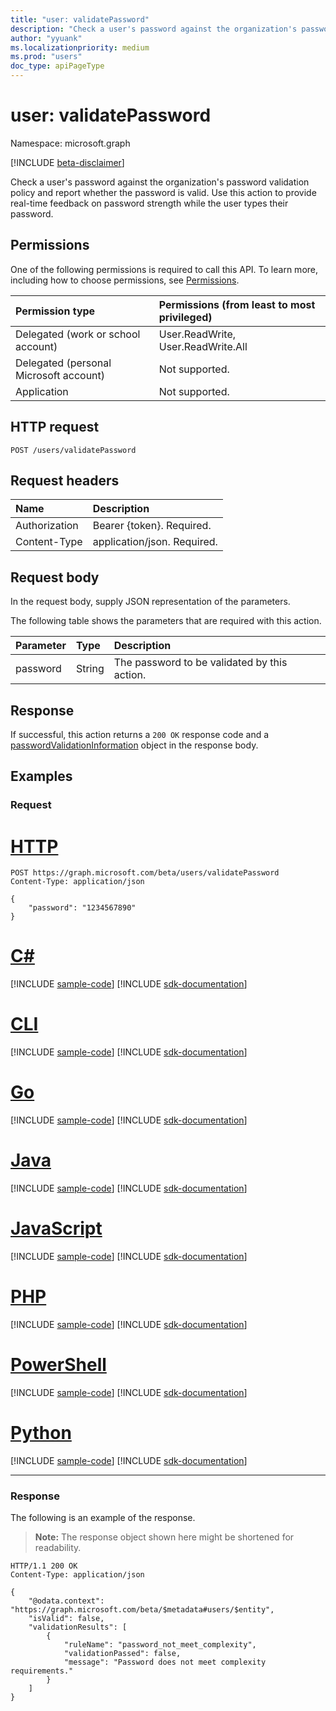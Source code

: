 ```yaml
---
title: "user: validatePassword"
description: "Check a user's password against the organization's password validation policy and report whether the password is valid."
author: "yyuank"
ms.localizationpriority: medium
ms.prod: "users"
doc_type: apiPageType
---
```


# user: validatePassword
Namespace: microsoft.graph

[!INCLUDE [beta-disclaimer](../../includes/beta-disclaimer.md)]

Check a user's password against the organization's password validation policy and report whether the password is valid. Use this action to provide real-time feedback on password strength while the user types their password.

## Permissions
One of the following permissions is required to call this API. To learn more, including how to choose permissions, see [Permissions](/graph/permissions-reference).

|Permission type|Permissions (from least to most privileged)|
|:---|:---|
|Delegated (work or school account)| User.ReadWrite, User.ReadWrite.All |
|Delegated (personal Microsoft account)| Not supported. |
|Application| Not supported. |

## HTTP request

<!-- {
  "blockType": "ignored"
}
-->
``` http
POST /users/validatePassword
```

## Request headers
|Name|Description|
|:---|:---|
|Authorization|Bearer {token}. Required.|
|Content-Type|application/json. Required.|

## Request body
In the request body, supply JSON representation of the parameters.

The following table shows the parameters that are required with this action.

|Parameter|Type|Description|
|:---|:---|:---|
|password|String| The password to be validated by this action.|

## Response

If successful, this action returns a `200 OK` response code and a [passwordValidationInformation](../resources/passwordvalidationinformation.md) object in the response body.

## Examples 

### Request

# [HTTP](#tab/http)
<!-- {
  "blockType": "request",
  "name": "user_validatepassword"
}
-->
``` http
POST https://graph.microsoft.com/beta/users/validatePassword
Content-Type: application/json

{
    "password": "1234567890"
}
```

# [C#](#tab/csharp)
[!INCLUDE [sample-code](../includes/snippets/csharp/user-validatepassword-csharp-snippets.md)]
[!INCLUDE [sdk-documentation](../includes/snippets/snippets-sdk-documentation-link.md)]

# [CLI](#tab/cli)
[!INCLUDE [sample-code](../includes/snippets/cli/user-validatepassword-cli-snippets.md)]
[!INCLUDE [sdk-documentation](../includes/snippets/snippets-sdk-documentation-link.md)]

# [Go](#tab/go)
[!INCLUDE [sample-code](../includes/snippets/go/user-validatepassword-go-snippets.md)]
[!INCLUDE [sdk-documentation](../includes/snippets/snippets-sdk-documentation-link.md)]

# [Java](#tab/java)
[!INCLUDE [sample-code](../includes/snippets/java/user-validatepassword-java-snippets.md)]
[!INCLUDE [sdk-documentation](../includes/snippets/snippets-sdk-documentation-link.md)]

# [JavaScript](#tab/javascript)
[!INCLUDE [sample-code](../includes/snippets/javascript/user-validatepassword-javascript-snippets.md)]
[!INCLUDE [sdk-documentation](../includes/snippets/snippets-sdk-documentation-link.md)]

# [PHP](#tab/php)
[!INCLUDE [sample-code](../includes/snippets/php/user-validatepassword-php-snippets.md)]
[!INCLUDE [sdk-documentation](../includes/snippets/snippets-sdk-documentation-link.md)]

# [PowerShell](#tab/powershell)
[!INCLUDE [sample-code](../includes/snippets/powershell/user-validatepassword-powershell-snippets.md)]
[!INCLUDE [sdk-documentation](../includes/snippets/snippets-sdk-documentation-link.md)]

# [Python](#tab/python)
[!INCLUDE [sample-code](../includes/snippets/python/user-validatepassword-python-snippets.md)]
[!INCLUDE [sdk-documentation](../includes/snippets/snippets-sdk-documentation-link.md)]

---

### Response
The following is an example of the response.
>**Note:** The response object shown here might be shortened for readability.
<!-- {
  "blockType": "response",
  "truncated": true,
  "@odata.type": "microsoft.graph.passwordValidationInformation"
}
-->
``` http
HTTP/1.1 200 OK
Content-Type: application/json

{
    "@odata.context": "https://graph.microsoft.com/beta/$metadata#users/$entity",
    "isValid": false,
    "validationResults": [
        {
            "ruleName": "password_not_meet_complexity",
            "validationPassed": false,
            "message": "Password does not meet complexity requirements."
        }
    ]
}
```

